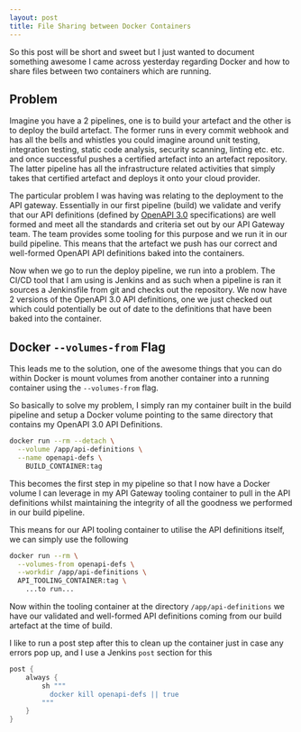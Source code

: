 ```yaml
---
layout: post
title: File Sharing between Docker Containers
---
```


So this post will be short and sweet but I just wanted to document something awesome I came across yesterday regarding Docker and how to share files between two containers which are running.

## Problem

Imagine you have a 2 pipelines, one is to build your artefact and the other is to deploy the build artefact. The former runs in every commit webhook and has all the bells and whistles you could imagine around unit testing, integration testing, static code analysis, security scanning, linting etc. etc. and once successful pushes a certified artefact into an artefact repository. The latter pipeline has all the infrastructure related activities that simply takes that certified artefact and deploys it onto your cloud provider.

The particular problem I was having was relating to the deployment to the API gateway. Essentially in our first pipeline (build) we validate and verify that our API definitions (defined by [OpenAPI 3.0](https://github.com/OAI/OpenAPI-Specification/blob/master/versions/3.0.2.md) specifications) are well formed and meet all the standards and criteria set out by our API Gateway team. The team provides some tooling for this purpose and we run it in our build pipeline. This means that the artefact we push has our correct and well-formed OpenAPI API definitions baked into the containers.

Now when we go to run the deploy pipeline, we run into a problem. The CI/CD tool that I am using is Jenkins and as such when a pipeline is ran it sources a Jenkinsfile from git and checks out the repository. We now have 2 versions of the OpenAPI 3.0 API definitions, one we just checked out which could potentially be out of date to the definitions that have been baked into the container. 

## Docker ```--volumes-from``` Flag

This leads me to the solution, one of the awesome things that you can do within Docker is mount volumes from another container into a running container using the ```--volumes-from``` flag. 

So basically to solve my problem, I simply ran my container built in the build pipeline and setup a Docker volume pointing to the same directory that contains my OpenAPI 3.0 API Definitions. 

```bash
docker run --rm --detach \
  --volume /app/api-definitions \
  --name openapi-defs \
    BUILD_CONTAINER:tag
```

This becomes the first step in my pipeline so that I now have a Docker volume I can leverage in my API Gateway tooling container to pull in the API definitions whilst maintaining the integrity of all the goodness we performed in our build pipeline.

This means for our API tooling container to utilise the API definitions itself, we can simply use the following

```bash
docker run --rm \
  --volumes-from openapi-defs \
  --workdir /app/api-definitions \
  API_TOOLING_CONTAINER:tag \
    ...to run...
```

Now within the tooling container at the directory ```/app/api-definitions``` we have our validated and well-formed API definitions coming from our build artefact at the time of build. 

I like to run a post step after this to clean up the container just in case any errors pop up, and I use a Jenkins ```post``` section for this

```groovy
post { 
    always { 
        sh """
          docker kill openapi-defs || true
        """
    }
}
```
